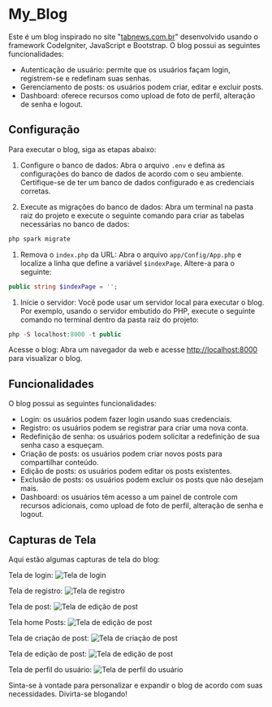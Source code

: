 # My_Blog

Este é um blog inspirado no site "[tabnews.com.br](https://www.tabnews.com.br/)" desenvolvido usando o framework CodeIgniter, JavaScript e Bootstrap. O blog possui as seguintes funcionalidades:

- Autenticação de usuário: permite que os usuários façam login, registrem-se e redefinam suas senhas.
- Gerenciamento de posts: os usuários podem criar, editar e excluir posts.
- Dashboard: oferece recursos como upload de foto de perfil, alteração de senha e logout.

## Configuração

Para executar o blog, siga as etapas abaixo:

1. Configure o banco de dados: Abra o arquivo `.env` e defina as configurações do banco de dados de acordo com o seu ambiente. Certifique-se de ter um banco de dados configurado e as credenciais corretas.

2. Execute as migrações do banco de dados: Abra um terminal na pasta raiz do projeto e execute o seguinte comando para criar as tabelas necessárias no banco de dados:

```php
php spark migrate

```

1. Remova o `index.php` da URL: Abra o arquivo `app/Config/App.php` e localize a linha que define a variável `$indexPage`. Altere-a para o seguinte:

```php
public string $indexPage = '';

```

1. Inicie o servidor: Você pode usar um servidor local para executar o blog. Por exemplo, usando o servidor embutido do PHP, execute o seguinte comando no terminal dentro da pasta raiz do projeto:

```php
php -S localhost:8000 -t public

```

Acesse o blog: Abra um navegador da web e acesse [http://localhost:8000](http://localhost:8000) para visualizar o blog.

## Funcionalidades

O blog possui as seguintes funcionalidades:

- Login: os usuários podem fazer login usando suas credenciais.
- Registro: os usuários podem se registrar para criar uma nova conta.
- Redefinição de senha: os usuários podem solicitar a redefinição de sua senha caso a esqueçam.
- Criação de posts: os usuários podem criar novos posts para compartilhar conteúdo.
- Edição de posts: os usuários podem editar os posts existentes.
- Exclusão de posts: os usuários podem excluir os posts que não desejam mais.
- Dashboard: os usuários têm acesso a um painel de controle com recursos adicionais, como upload de foto de perfil, alteração de senha e logout.

## Capturas de Tela

Aqui estão algumas capturas de tela do blog:

Tela de login:
![Tela de login](https://github.com/tarcisiodev1/Blog-Dashboard-Ci4/assets/111070575/532ab174-b634-465c-8343-d33bcab56c40)

Tela de registro:
![Tela de registro](https://github.com/tarcisiodev1/Blog-Dashboard-Ci4/assets/111070575/6cb035d4-1702-4bff-823b-0c54a0297038)

Tela de post:
![Tela de edição de post](https://github.com/tarcisiodev1/Blog-Dashboard-Ci4/assets/111070575/7f879d74-358b-4d5f-b741-afe48fc80b48)

Tela home Posts:
![Tela de edição de post](https://github.com/tarcisiodev1/Blog-Dashboard-Ci4/assets/111070575/12a5e240-ce13-4857-a7c6-6cdabf54aa7d)

Tela de criação de post:
![Tela de criação de post](https://github.com/tarcisiodev1/Blog-Dashboard-Ci4/assets/111070575/62224d9c-b3f1-42b3-a627-0c9eda365b56)

Tela de edição de post:
![Tela de edição de post](https://github.com/tarcisiodev1/Blog-Dashboard-Ci4/assets/111070575/db3712c1-8bdd-4a18-b6eb-e61e584b9283)

Tela de perfil do usuário:
![Tela de perfil do usuário](https://github.com/tarcisiodev1/Blog-Dashboard-Ci4/assets/111070575/52f6e736-f39c-4d9c-bcfe-9284c417f04d)

Sinta-se à vontade para personalizar e expandir o blog de acordo com suas necessidades. Divirta-se blogando!
